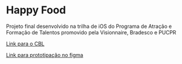 # Happy Food
Projeto final desenvolvido na trilha de iOS do Programa de Atração e Formação de Talentos promovido pela Visionnaire, Bradesco e PUCPR

<a href="https://www.figma.com/file/VTTtgnS5NLzJC6hm3gH94p/Projeto-Final---iOS?node-id=0%3A1&t=CDe6Oi5PMOgFBvMu-1">Link para o CBL</a>

<a href="https://www.figma.com/file/BCdGAi5pmUosORkMUlDznz/Food-App?node-id=0%3A1&t=gOCdF1b0j1Od7YMh-1">Link para prototipação no figma</a>
